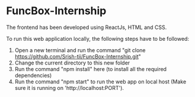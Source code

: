 # FuncBox-Internship

The frontend has been developed using ReactJs, HTML and CSS.

To run this web application locally, the following steps have to be followed:

1. Open a new terminal and run the command "git clone https://github.com/Srish-tii/FuncBox-Internship.git"
2. Change the current directory to this new folder
3. Run the command "npm install" here (to install all the required dependencies)
4. Run the command "npm start" to run the web app on local host (Make sure it is running on 'http://localhost:PORT').


